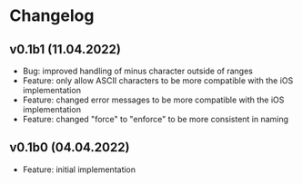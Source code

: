 # Changelog

## v0.1b1 (11.04.2022)

* Bug: improved handling of minus character outside of ranges
* Feature: only allow ASCII characters to be more compatible with the iOS implementation
* Feature: changed error messages to be more compatible with the iOS implementation
* Feature: changed "force" to "enforce" to be more consistent in naming

## v0.1b0 (04.04.2022)

* Feature: initial implementation


